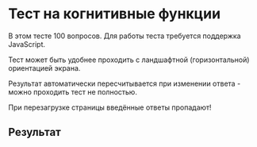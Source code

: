 # Тест на когнитивные функции

В этом тесте 100 вопросов. Для работы теста требуется поддержка JavaScript.

Тест может быть удобнее проходить с ландшафтной (горизонтальной) ориентацией экрана.

Результат автоматически пересчитывается при изменении ответа - можно проходить тест не полностью.

При перезагрузке страницы введённые ответы пропадают!

<div id="test_contents">
</div>

## Результат

<div id="res">
</div>

<script src="jquery.js"></script>
<script src="test.js"></script>
<script src="mbti2.js"></script>
